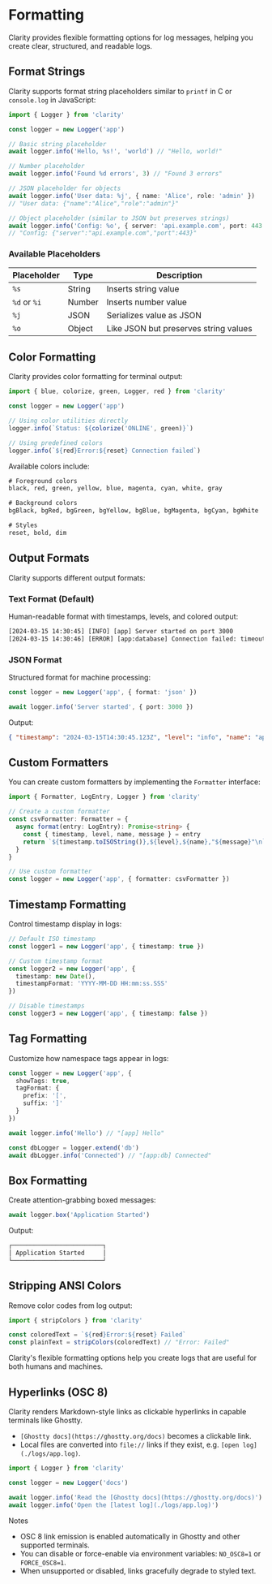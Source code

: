 # Formatting

Clarity provides flexible formatting options for log messages, helping you create clear, structured, and readable logs.

## Format Strings

Clarity supports format string placeholders similar to `printf` in C or `console.log` in JavaScript:

```ts
import { Logger } from 'clarity'

const logger = new Logger('app')

// Basic string placeholder
await logger.info('Hello, %s!', 'world') // "Hello, world!"

// Number placeholder
await logger.info('Found %d errors', 3) // "Found 3 errors"

// JSON placeholder for objects
await logger.info('User data: %j', { name: 'Alice', role: 'admin' })
// "User data: {"name":"Alice","role":"admin"}"

// Object placeholder (similar to JSON but preserves strings)
await logger.info('Config: %o', { server: 'api.example.com', port: 443 })
// "Config: {"server":"api.example.com","port":443}"
```

### Available Placeholders

| Placeholder | Type | Description |
|-------------|------|-------------|
| `%s` | String | Inserts string value |
| `%d` or `%i` | Number | Inserts number value |
| `%j` | JSON | Serializes value as JSON |
| `%o` | Object | Like JSON but preserves string values |

## Color Formatting

Clarity provides color formatting for terminal output:

```ts
import { blue, colorize, green, Logger, red } from 'clarity'

const logger = new Logger('app')

// Using color utilities directly
logger.info(`Status: ${colorize('ONLINE', green)}`)

// Using predefined colors
logger.info(`${red}Error:${reset} Connection failed`)
```

Available colors include:

```txt
# Foreground colors
black, red, green, yellow, blue, magenta, cyan, white, gray

# Background colors
bgBlack, bgRed, bgGreen, bgYellow, bgBlue, bgMagenta, bgCyan, bgWhite

# Styles
reset, bold, dim
```

## Output Formats

Clarity supports different output formats:

### Text Format (Default)

Human-readable format with timestamps, levels, and colored output:

```txt
[2024-03-15 14:30:45] [INFO] [app] Server started on port 3000
[2024-03-15 14:30:46] [ERROR] [app:database] Connection failed: timeout
```

### JSON Format

Structured format for machine processing:

```ts
const logger = new Logger('app', { format: 'json' })

await logger.info('Server started', { port: 3000 })
```

Output:

```json
{ "timestamp": "2024-03-15T14:30:45.123Z", "level": "info", "name": "app", "message": "Server started", "metadata": { "port": 3000 } }
```

## Custom Formatters

You can create custom formatters by implementing the `Formatter` interface:

```ts
import { Formatter, LogEntry, Logger } from 'clarity'

// Create a custom formatter
const csvFormatter: Formatter = {
  async format(entry: LogEntry): Promise<string> {
    const { timestamp, level, name, message } = entry
    return `${timestamp.toISOString()},${level},${name},"${message}"\n`
  }
}

// Use custom formatter
const logger = new Logger('app', { formatter: csvFormatter })
```

## Timestamp Formatting

Control timestamp display in logs:

```ts
// Default ISO timestamp
const logger1 = new Logger('app', { timestamp: true })

// Custom timestamp format
const logger2 = new Logger('app', {
  timestamp: new Date(),
  timestampFormat: 'YYYY-MM-DD HH:mm:ss.SSS'
})

// Disable timestamps
const logger3 = new Logger('app', { timestamp: false })
```

## Tag Formatting

Customize how namespace tags appear in logs:

```ts
const logger = new Logger('app', {
  showTags: true,
  tagFormat: {
    prefix: '[',
    suffix: ']'
  }
})

await logger.info('Hello') // "[app] Hello"

const dbLogger = logger.extend('db')
await dbLogger.info('Connected') // "[app:db] Connected"
```

## Box Formatting

Create attention-grabbing boxed messages:

```ts
await logger.box('Application Started')
```

Output:

```txt
┌─────────────────────────┐
│ Application Started     │
└─────────────────────────┘
```

## Stripping ANSI Colors

Remove color codes from log output:

```ts
import { stripColors } from 'clarity'

const coloredText = `${red}Error:${reset} Failed`
const plainText = stripColors(coloredText) // "Error: Failed"
```

Clarity's flexible formatting options help you create logs that are useful for both humans and machines.

## Hyperlinks (OSC 8)

Clarity renders Markdown-style links as clickable hyperlinks in capable terminals like Ghostty.

- `[Ghostty docs](https://ghostty.org/docs)` becomes a clickable link.
- Local files are converted into `file://` links if they exist, e.g. `[open log](./logs/app.log)`.

```ts
import { Logger } from 'clarity'

const logger = new Logger('docs')

await logger.info('Read the [Ghostty docs](https://ghostty.org/docs)')
await logger.info('Open the [latest log](./logs/app.log)')
```

Notes

- OSC 8 link emission is enabled automatically in Ghostty and other supported terminals.
- You can disable or force-enable via environment variables: `NO_OSC8=1` or `FORCE_OSC8=1`.
- When unsupported or disabled, links gracefully degrade to styled text.
